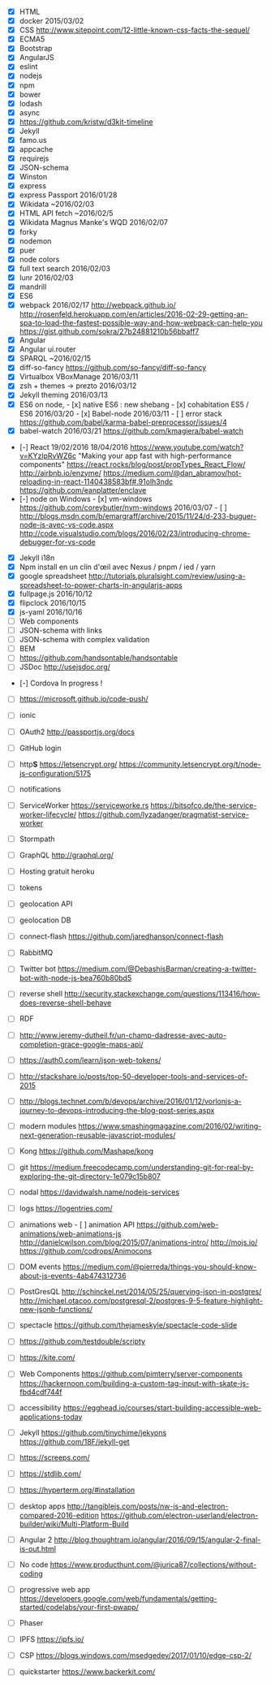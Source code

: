 - [x] HTML
- [x] docker 2015/03/02
- [x] CSS
      http://www.sitepoint.com/12-little-known-css-facts-the-sequel/
- [x] ECMA5
- [x] Bootstrap
- [x] AngularJS
- [x] eslint
- [x] nodejs
- [x] npm
- [x] bower
- [x] lodash
- [x] async
- [x] https://github.com/kristw/d3kit-timeline
- [x] Jekyll
- [x] famo.us
- [x] appcache
- [x] requirejs
- [x] JSON-schema
- [x] Winston
- [x] express
- [x] express Passport 2016/01/28
- [x] Wikidata ~2016/02/03
- [x] HTML API fetch ~2016/02/5
- [x] Wikidata Magnus Manke's WQD 2016/02/07
- [x] forky
- [x] nodemon
- [x] puer
- [x] node colors
- [x] full text search 2016/02/03
- [x] lunr 2016/02/03
- [x] mandrill
- [x] ES6
- [x] webpack 2016/02/17
      http://webpack.github.io/
      http://rosenfeld.herokuapp.com/en/articles/2016-02-29-getting-an-spa-to-load-the-fastest-possible-way-and-how-webpack-can-help-you
      https://gist.github.com/sokra/27b24881210b56bbaff7
- [x] Angular
- [x] Angular ui.router
- [x] SPARQL ~2016/02/15
- [x] diff-so-fancy https://github.com/so-fancy/diff-so-fancy
- [x] Virtualbox VBoxManage 2016/03/11
- [x] zsh + themes -> prezto 2016/03/12
- [x] Jekyll theming 2016/03/13
- [x] ES6 on node,
      - [x] native ES6 : new shebang
      - [x] cohabitation ES5 / ES6 2016/03/20
      - [x] Babel-node 2016/03/11
      - [ ] error stack https://github.com/babel/karma-babel-preprocessor/issues/4
- [x] babel-watch 2016/03/21 https://github.com/kmagiera/babel-watch
- [-] React 19/02/2016 18/04/2016
		https://www.youtube.com/watch?v=KYzlpRvWZ6c "Making your app fast with high-performance components"
		https://react.rocks/blog/post/propTypes_React_Flow/
		http://airbnb.io/enzyme/
		https://medium.com/@dan_abramov/hot-reloading-in-react-1140438583bf#.91olh3ndc
		https://github.com/eanplatter/enclave
- [-] node on Windows
      - [x] vm-windows https://github.com/coreybutler/nvm-windows 2016/03/07
      - [ ] http://blogs.msdn.com/b/emargraff/archive/2015/11/24/d-233-buguer-node-js-avec-vs-code.aspx
      http://code.visualstudio.com/blogs/2016/02/23/introducing-chrome-debugger-for-vs-code
- [x] Jekyll i18n
- [x] Npm install en un clin d'œil avec Nexus / pnpm / ied / yarn
- [x] google spreadsheet
      http://tutorials.pluralsight.com/review/using-a-spreadsheet-to-power-charts-in-angularjs-apps
- [x] fullpage.js 2016/10/12
- [x] flipclock 2016/10/15
- [x] js-yaml 2016/10/16
- [ ] Web components
- [ ] JSON-schema with links
- [ ] JSON-schema with complex validation
- [ ] BEM
- [ ] https://github.com/handsontable/handsontable
- [ ] JSDoc http://usejsdoc.org/
- [-] Cordova
       In progress !
- [ ] https://microsoft.github.io/code-push/
- [ ] ionic
- [ ] OAuth2 http://passportjs.org/docs
- [ ] GitHub login
- [ ] http**S**
      https://letsencrypt.org/
      https://community.letsencrypt.org/t/node-js-configuration/5175
- [ ] notifications
- [ ] ServiceWorker
      https://serviceworke.rs
      https://bitsofco.de/the-service-worker-lifecycle/
      https://github.com/lyzadanger/pragmatist-service-worker
- [ ] Stormpath
- [ ] GraphQL
       http://graphql.org/
- [ ] Hosting gratuit
       heroku
- [ ] tokens
- [ ] geolocation API
- [ ] geolocation DB
- [ ] connect-flash https://github.com/jaredhanson/connect-flash
- [ ] RabbitMQ
- [ ] Twitter bot https://medium.com/@DebashisBarman/creating-a-twitter-bot-with-node-js-bea760b80bd5
- [ ] reverse shell http://security.stackexchange.com/questions/113416/how-does-reverse-shell-behave
- [ ] RDF
- [ ] http://www.jeremy-dutheil.fr/un-champ-dadresse-avec-auto-completion-grace-google-maps-api/
- [ ] https://auth0.com/learn/json-web-tokens/
- [ ] http://stackshare.io/posts/top-50-developer-tools-and-services-of-2015
- [ ] http://blogs.technet.com/b/devops/archive/2016/01/12/vorlonjs-a-journey-to-devops-introducing-the-blog-post-series.aspx
- [ ] modern modules
      https://www.smashingmagazine.com/2016/02/writing-next-generation-reusable-javascript-modules/
- [ ] Kong https://github.com/Mashape/kong
- [ ] git
      https://medium.freecodecamp.com/understanding-git-for-real-by-exploring-the-git-directory-1e079c15b807
- [ ] nodal
      https://davidwalsh.name/nodejs-services
- [ ] logs
      https://logentries.com/
- [ ] animations web
      - [ ] animation API https://github.com/web-animations/web-animations-js
      http://danielcwilson.com/blog/2015/07/animations-intro/
      http://mojs.io/ https://github.com/codrops/Animocons
- [ ] DOM events https://medium.com/@pierreda/things-you-should-know-about-js-events-4ab474312736
- [ ] PostGresQL
      http://schinckel.net/2014/05/25/querying-json-in-postgres/
      http://michael.otacoo.com/postgresql-2/postgres-9-5-feature-highlight-new-jsonb-functions/
- [ ] spectacle
      https://github.com/thejameskyle/spectacle-code-slide
- [ ] https://github.com/testdouble/scripty
- [ ] https://kite.com/
- [ ] Web Components
      https://github.com/pimterry/server-components
      https://hackernoon.com/building-a-custom-tag-input-with-skate-js-fbd4cdf744f
- [ ] accessibility
      https://egghead.io/courses/start-building-accessible-web-applications-today
- [ ] Jekyll
      https://github.com/tinychime/jekyons
      https://github.com/18F/jekyll-get
- [ ] https://screeps.com/
- [ ] https://stdlib.com/
- [ ] https://hyperterm.org/#installation
- [ ] desktop apps
      http://tangiblejs.com/posts/nw-js-and-electron-compared-2016-edition
      https://github.com/electron-userland/electron-builder/wiki/Multi-Platform-Build
- [ ] Angular 2
       http://blog.thoughtram.io/angular/2016/09/15/angular-2-final-is-out.html
- [ ] No code
       https://www.producthunt.com/@jurica87/collections/without-coding
- [ ] progressive web app
      https://developers.google.com/web/fundamentals/getting-started/codelabs/your-first-pwapp/
- [ ] Phaser
      
- [ ] IPFS https://ipfs.io/
- [ ] CSP https://blogs.windows.com/msedgedev/2017/01/10/edge-csp-2/
- [ ] quickstarter https://www.backerkit.com/
